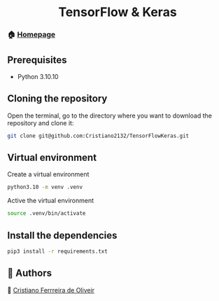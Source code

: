 <h1 align="center">TensorFlow & Keras</h1>

### 🏠 [Homepage](https://cristiano2132.github.io/)

## Prerequisites
* Python 3.10.10


## Cloning the repository

Open the terminal, go to the directory where you want to download the repository and clone it:

```bash
git clone git@github.com:Cristiano2132/TensorFlowKeras.git
```

## Virtual environment

Create a virtual environment

``` bash
python3.10 -m venv .venv
```

Active the virtual environment
``` bash
source .venv/bin/activate 
```



## Install the dependencies
``` bash
pip3 install -r requirements.txt
```


## 🤝 Authors 

👤 [Cristiano Ferrreira de Oliveir](https://cristiano2132.github.io/)

